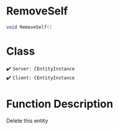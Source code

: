 # RemoveSelf
```lua
void RemoveSelf()
```
# Class
✔️ `Server: CEntityInstance`  
✔️ `Client: CEntityInstance`  

# Function Description
Delete this entity
